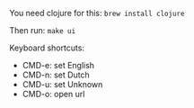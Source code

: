 You need clojure for this: `brew install clojure`

Then run: `make ui`

Keyboard shortcuts:
* CMD-e: set English
* CMD-n: set Dutch
* CMD-u: set Unknown
* CMD-o: open url